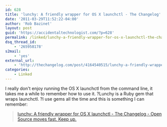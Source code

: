```yaml
---
id: 628
title: 'lunchy: A friendly wrapper for OS X launchctl - The Changelog'
date: '2011-03-29T11:52:22-04:00'
author: 'Rob Bazinet'
layout: post
guid: 'https://accidentaltechnologist.com/?p=628'
permalink: /linked/lunchy-a-friendly-wrapper-for-os-x-launchctl-the-changelog-open-source-moves-fast-keep-up/
dsq_thread_id:
    - '265958178'
s2mail:
    - 'yes'
external_url:
    - 'http://thechangelog.com/post/4164540515/lunchy-a-friendly-wrapper-for-launchctl'
categories:
    - Linked
---
```


I really don't enjoy running the OS X launchctl from the command line, it takes me a while to remember how to use it. ?Lunchy is a Ruby gem that wraps launchctl. ?I use gems all the time and this is something I can remember:

> [lunchy: A friendly wrapper for OS X launchctl - The Changelog - Open Source moves fast. Keep up.](http://thechangelog.com/post/4164540515/lunchy-a-friendly-wrapper-for-launchctl)